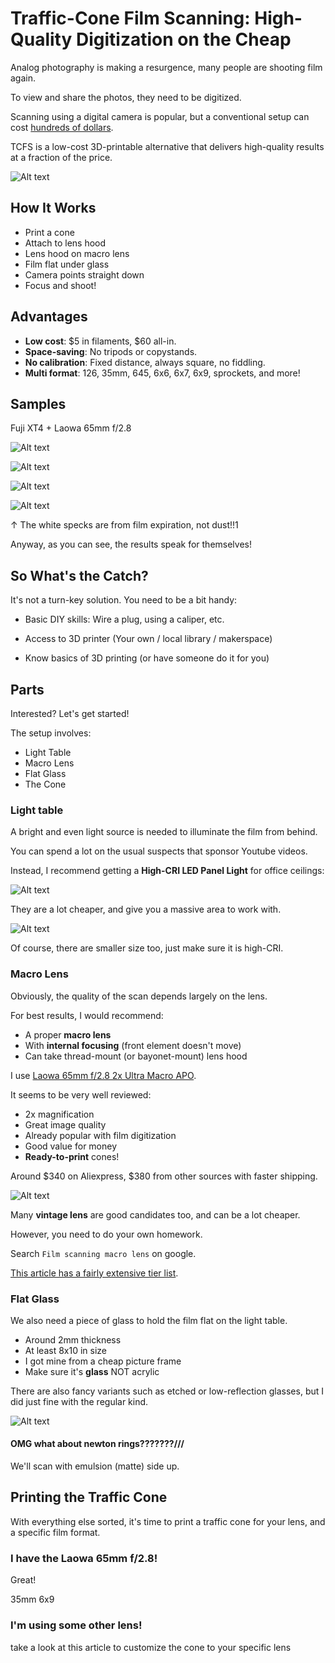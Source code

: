 # Traffic-Cone Film Scanning: High-Quality Digitization on the Cheap

Analog photography is making a resurgence, many people are shooting film again.

To view and share the photos, they need to be digitized.

Scanning using a digital camera is popular, but a conventional setup can cost [hundreds of dollars](photos/dollaz.png).

TCFS is a low-cost 3D-printable alternative that delivers high-quality results at a fraction of the price.

![Alt text](photos/title.png)

## How It Works

* Print a cone
* Attach to lens hood
* Lens hood on macro lens
* Film flat under glass
* Camera points straight down
* Focus and shoot!

## Advantages

* **Low cost**: $5 in filaments, $60 all-in.
* **Space-saving**: No tripods or copystands.
* **No calibration**: Fixed distance, always square, no fiddling.
* **Multi format**: 126, 35mm, 645, 6x6, 6x7, 6x9, sprockets, and more!

## Samples

Fuji XT4 + Laowa 65mm f/2.8

![Alt text](photos/crow.jpeg)

![Alt text](photos/beware.jpeg)

![Alt text](photos/tail.jpeg)

![Alt text](photos/cloud.jpeg)

↑ The white specks are from film expiration, not dust!!1

Anyway, as you can see, the results speak for themselves!

## So What's the Catch?

It's not a turn-key solution. You need to be a bit handy:

* Basic DIY skills: Wire a plug, using a caliper, etc.

* Access to 3D printer (Your own / local library / makerspace)

* Know basics of 3D printing (or have someone do it for you)

## Parts

Interested? Let's get started!

The setup involves:

* Light Table
* Macro Lens
* Flat Glass
* The Cone

### Light table

A bright and even light source is needed to illuminate the film from behind.

You can spend a lot on the usual suspects that sponsor Youtube videos.

Instead, I recommend getting a **High-CRI LED Panel Light** for office ceilings:

![Alt text](photos/panel.png)

They are a lot cheaper, and give you a massive area to work with.

![Alt text](photos/space.jpeg)

Of course, there are smaller size too, just make sure it is high-CRI.

### Macro Lens

Obviously, the quality of the scan depends largely on the lens.

For best results, I would recommend:

* A proper **macro lens**
* With **internal focusing** (front element doesn't move)
* Can take thread-mount (or bayonet-mount) lens hood

I use [Laowa 65mm f/2.8 2x Ultra Macro APO](https://www.venuslens.net/product/laowa-65mm-f-2-8-2x-ultra-macro-apo/).

It seems to be very well reviewed:

* 2x magnification
* Great image quality
* Already popular with film digitization
* Good value for money
* **Ready-to-print** cones!

Around $340 on Aliexpress, $380 from other sources with faster shipping.

![Alt text](photos/laowa.jpg)

Many **vintage lens** are good candidates too, and can be a lot cheaper.

However, you need to do your own homework.

Search `Film scanning macro lens` on google.

[This article has a fairly extensive tier list](https://web.archive.org/web/20240206003914/https://www.pixl-latr.com/how-good-a-macro-lens-do-you-really-need-for-dslr-mirrorless-camera-scanning/).

### Flat Glass

We also need a piece of glass to hold the film flat on the light table.

* Around 2mm thickness
* At least 8x10 in size
* I got mine from a cheap picture frame
* Make sure it's **glass** NOT acrylic

There are also fancy variants such as etched or low-reflection glasses, but I did just fine with the regular kind.

![Alt text](photos/frame.jpg)

#### OMG what about newton rings???????///

We'll scan with emulsion (matte) side up.

## Printing the Traffic Cone

With everything else sorted, it's time to print a traffic cone for your lens, and a specific film format.



### I have the Laowa 65mm f/2.8!

Great! 

35mm
6x9

### I'm using some other lens!

take a look at this article to customize the cone to your specific lens





